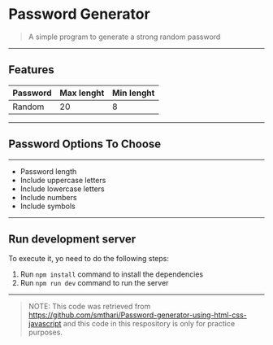# Password Generator
> A simple program to generate a strong random password
---
## Features

|Password|Max lenght|Min lenght|
|--------|----------|----------|
|Random|20|8|

---


## Password Options To Choose

---

* Password length
* Include uppercase letters
* Include lowercase letters
* Include numbers
* Include symbols

---

## Run development server

To execute it, yo need to do the following steps:  
1. Run `npm install` command to install the dependencies
2. Run `npm run dev` command to run the server

---

>NOTE: This code was retrieved from <https://github.com/smthari/Password-generator-using-html-css-javascript> and this code in this respository is only for practice purposes. 



